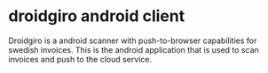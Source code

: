 # droidgiro android client

Droidgiro is a android scanner with push-to-browser capabilities for swedish invoices.
This is the android application that is used to scan invoices and push to the cloud service.

